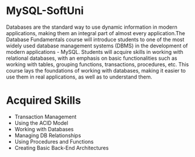 # MySQL-SoftUni
Databases are the standard way to use dynamic information in modern applications, making them an integral part of almost every application.The Database Fundamentals course will introduce students to one of the most widely used database management systems (DBMS) in the development of modern applications - MySQL. Students will acquire skills in working with relational databases, with an emphasis on basic functionalities such as working with tables, grouping functions, transactions, procedures, etc. This course lays the foundations of working with databases, making it easier to use them in real applications, as well as to understand them.

# Acquired Skills
- Transaction Management
- Using the ACID Model
- Working with Databases
- Managing DB Relationships
- Using Procedures and Functions
- Creating Basic Back-End Architectures
